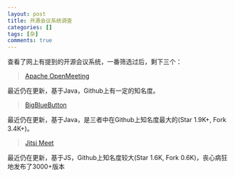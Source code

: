 ```yaml
---
layout: post
title: 开源会议系统调查
categories: []
tags: [杂]
comments: true
---
```


查看了网上有提到的开源会议系统，一番筛选过后，剩下三个：

> [Apache OpenMeeting](https://github.com/apache/openmeetings)

最近仍在更新，基于Java，Github上有一定的知名度。

> [BigBlueButton](https://github.com/bigbluebutton/bigbluebutton)

最近仍在更新，基于Java，是三者中在Github上知名度最大的(Star 1.9K+, Fork 3.4K+)。

> [Jitsi Meet](https://github.com/jitsi/jitsi-meet)

最近仍在更新，基于JS，Github上知名度较大(Star 1.6K, Fork 0.6K)，丧心病狂地发布了3000+版本

